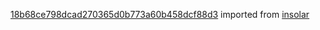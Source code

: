 [18b68ce798dcad270365d0b773a60b458dcf88d3](https://github.com/insolar/insolar/commit/18b68ce798dcad270365d0b773a60b458dcf88d3) imported from [insolar](https://github.com/insolar/insolar)

